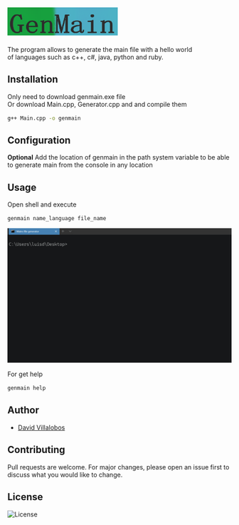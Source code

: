 ## ![Demo](res/title.png) 

The program allows to generate the main file with a hello world  
of languages such as c++, c#, java, python and ruby.


## Installation
Only need to download genmain.exe file  
Or download Main.cpp, Generator.cpp and and compile them 
~~~cmd
g++ Main.cpp -o genmain
~~~

## Configuration
**Optional**
Add the location of genmain in the path system variable to be able to generate main from the console in any location

## Usage  
Open shell and execute 
~~~cmd
genmain name_language file_name
~~~

![Demo](res/demo.gif)    

For get help
~~~cmd
genmain help
~~~

## Author

 * [David Villalobos](https://github.com/DavidVillalobos)

## Contributing

Pull requests are welcome. For major changes, please open an issue first to discuss what you would like to change.

## License

![License](https://img.shields.io/bower/l/bootstrap)

